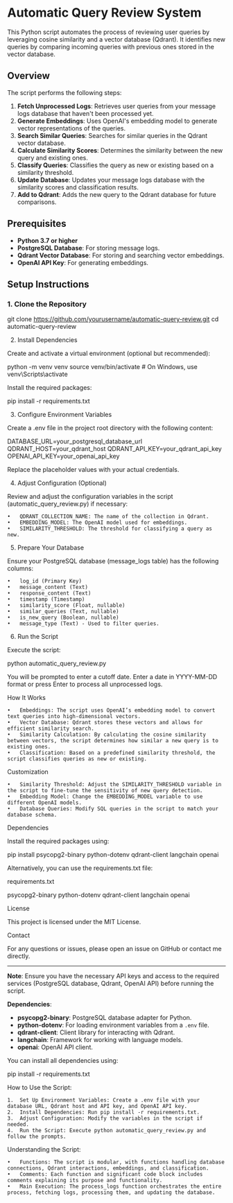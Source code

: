 # Automatic Query Review System

This Python script automates the process of reviewing user queries by leveraging cosine similarity and a vector database (Qdrant). It identifies new queries by comparing incoming queries with previous ones stored in the vector database.

## Overview

The script performs the following steps:

1. **Fetch Unprocessed Logs**: Retrieves user queries from your message logs database that haven't been processed yet.
2. **Generate Embeddings**: Uses OpenAI's embedding model to generate vector representations of the queries.
3. **Search Similar Queries**: Searches for similar queries in the Qdrant vector database.
4. **Calculate Similarity Scores**: Determines the similarity between the new query and existing ones.
5. **Classify Queries**: Classifies the query as new or existing based on a similarity threshold.
6. **Update Database**: Updates your message logs database with the similarity scores and classification results.
7. **Add to Qdrant**: Adds the new query to the Qdrant database for future comparisons.

## Prerequisites

- **Python 3.7 or higher**
- **PostgreSQL Database**: For storing message logs.
- **Qdrant Vector Database**: For storing and searching vector embeddings.
- **OpenAI API Key**: For generating embeddings.

## Setup Instructions

### 1. Clone the Repository

git clone https://github.com/yourusername/automatic-query-review.git
cd automatic-query-review

2. Install Dependencies

Create and activate a virtual environment (optional but recommended):

python -m venv venv
source venv/bin/activate  # On Windows, use venv\Scripts\activate

Install the required packages:

pip install -r requirements.txt

3. Configure Environment Variables

Create a .env file in the project root directory with the following content:

DATABASE_URL=your_postgresql_database_url
QDRANT_HOST=your_qdrant_host
QDRANT_API_KEY=your_qdrant_api_key
OPENAI_API_KEY=your_openai_api_key

Replace the placeholder values with your actual credentials.

4. Adjust Configuration (Optional)

Review and adjust the configuration variables in the script (automatic_query_review.py) if necessary:

	•	QDRANT_COLLECTION_NAME: The name of the collection in Qdrant.
	•	EMBEDDING_MODEL: The OpenAI model used for embeddings.
	•	SIMILARITY_THRESHOLD: The threshold for classifying a query as new.

5. Prepare Your Database

Ensure your PostgreSQL database (message_logs table) has the following columns:

	•	log_id (Primary Key)
	•	message_content (Text)
	•	response_content (Text)
	•	timestamp (Timestamp)
	•	similarity_score (Float, nullable)
	•	similar_queries (Text, nullable)
	•	is_new_query (Boolean, nullable)
	•	message_type (Text) - Used to filter queries.

6. Run the Script

Execute the script:

python automatic_query_review.py

You will be prompted to enter a cutoff date. Enter a date in YYYY-MM-DD format or press Enter to process all unprocessed logs.

How It Works

	•	Embeddings: The script uses OpenAI’s embedding model to convert text queries into high-dimensional vectors.
	•	Vector Database: Qdrant stores these vectors and allows for efficient similarity search.
	•	Similarity Calculation: By calculating the cosine similarity between vectors, the script determines how similar a new query is to existing ones.
	•	Classification: Based on a predefined similarity threshold, the script classifies queries as new or existing.

Customization

	•	Similarity Threshold: Adjust the SIMILARITY_THRESHOLD variable in the script to fine-tune the sensitivity of new query detection.
	•	Embedding Model: Change the EMBEDDING_MODEL variable to use different OpenAI models.
	•	Database Queries: Modify SQL queries in the script to match your database schema.

Dependencies

Install the required packages using:

pip install psycopg2-binary python-dotenv qdrant-client langchain openai

Alternatively, you can use the requirements.txt file:

requirements.txt

psycopg2-binary
python-dotenv
qdrant-client
langchain
openai

License

This project is licensed under the MIT License.

Contact

For any questions or issues, please open an issue on GitHub or contact me directly.

---

**Note**: Ensure you have the necessary API keys and access to the required services (PostgreSQL database, Qdrant, OpenAI API) before running the script.

**Dependencies**:

- **psycopg2-binary**: PostgreSQL database adapter for Python.
- **python-dotenv**: For loading environment variables from a `.env` file.
- **qdrant-client**: Client library for interacting with Qdrant.
- **langchain**: Framework for working with language models.
- **openai**: OpenAI API client.

You can install all dependencies using:

pip install -r requirements.txt

How to Use the Script:

	1.	Set Up Environment Variables: Create a .env file with your database URL, Qdrant host and API key, and OpenAI API key.
	2.	Install Dependencies: Run pip install -r requirements.txt.
	3.	Adjust Configuration: Modify the variables in the script if needed.
	4.	Run the Script: Execute python automatic_query_review.py and follow the prompts.

Understanding the Script:

	•	Functions: The script is modular, with functions handling database connections, Qdrant interactions, embeddings, and classification.
	•	Comments: Each function and significant code block includes comments explaining its purpose and functionality.
	•	Main Execution: The process_logs function orchestrates the entire process, fetching logs, processing them, and updating the database.
